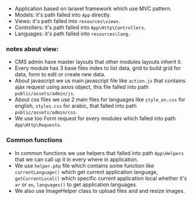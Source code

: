 * Application based on laravel framework which use MVC pattern.
* Models: it's path falled into `App` directly.
* Views: it's path falled into `resources\views`.
* Controllers: it's path falled into `App\Http\Controllers`.
* Languages: it's path falled into  `resources\lang`.
  
### notes about view: 

* CMS admin have master layouts that other modules layouts inherit it.
* Every module has 3 base files index to list data, 
grid to build grid for data, form to edit or create new data.
* About javascript we us main javascript file like `action.js` that contains ajax request using axios object,
this file falled into path `public/assets/admin/js`.
* About css files we use 2 main files for languages like `style_en.css` for english, `styles.css` for arabic,
that falled into path `public/assets/admin/css`.
* We use too Form request for every modules which falled into path `App\Http\Requests`.

### Common functions
* In common functions we use helpers that falled into path `App\Helpers` that we can call up it in every where in application.
* We use `helper.php` file which contains some function like `currentLanguage()` which get current application
language, `getCurrentLocal()` which specific current application local whether it's `ar` or `en`, `languages()` to get application
languages.
* We also use ImageHelper class to upload files and and resize images.
